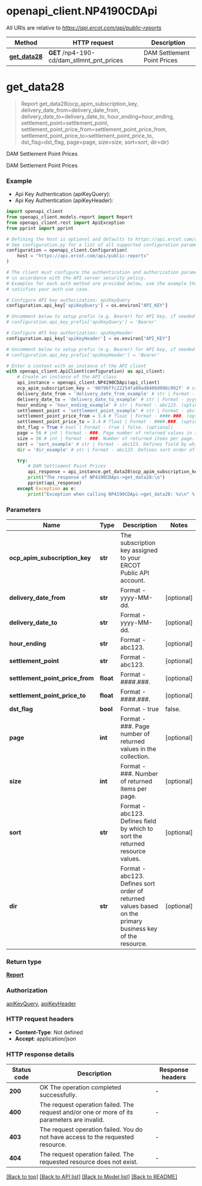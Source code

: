 # openapi_client.NP4190CDApi

All URIs are relative to *https://api.ercot.com/api/public-reports*

Method | HTTP request | Description
------------- | ------------- | -------------
[**get_data28**](NP4190CDApi.md#get_data28) | **GET** /np4-190-cd/dam_stlmnt_pnt_prices | DAM Settlement Point Prices


# **get_data28**
> Report get_data28(ocp_apim_subscription_key, delivery_date_from=delivery_date_from, delivery_date_to=delivery_date_to, hour_ending=hour_ending, settlement_point=settlement_point, settlement_point_price_from=settlement_point_price_from, settlement_point_price_to=settlement_point_price_to, dst_flag=dst_flag, page=page, size=size, sort=sort, dir=dir)

DAM Settlement Point Prices

DAM Settlement Point Prices

### Example

* Api Key Authentication (apiKeyQuery):
* Api Key Authentication (apiKeyHeader):

```python
import openapi_client
from openapi_client.models.report import Report
from openapi_client.rest import ApiException
from pprint import pprint

# Defining the host is optional and defaults to https://api.ercot.com/api/public-reports
# See configuration.py for a list of all supported configuration parameters.
configuration = openapi_client.Configuration(
    host = "https://api.ercot.com/api/public-reports"
)

# The client must configure the authentication and authorization parameters
# in accordance with the API server security policy.
# Examples for each auth method are provided below, use the example that
# satisfies your auth use case.

# Configure API key authorization: apiKeyQuery
configuration.api_key['apiKeyQuery'] = os.environ["API_KEY"]

# Uncomment below to setup prefix (e.g. Bearer) for API key, if needed
# configuration.api_key_prefix['apiKeyQuery'] = 'Bearer'

# Configure API key authorization: apiKeyHeader
configuration.api_key['apiKeyHeader'] = os.environ["API_KEY"]

# Uncomment below to setup prefix (e.g. Bearer) for API key, if needed
# configuration.api_key_prefix['apiKeyHeader'] = 'Bearer'

# Enter a context with an instance of the API client
with openapi_client.ApiClient(configuration) as api_client:
    # Create an instance of the API class
    api_instance = openapi_client.NP4190CDApi(api_client)
    ocp_apim_subscription_key = '90796ffc22254fa89ad8400d996c992f' # str | The subscription key assigned to your ERCOT Public API account.
    delivery_date_from = 'delivery_date_from_example' # str | Format - yyyy-MM-dd. (optional)
    delivery_date_to = 'delivery_date_to_example' # str | Format - yyyy-MM-dd. (optional)
    hour_ending = 'hour_ending_example' # str | Format - abc123. (optional)
    settlement_point = 'settlement_point_example' # str | Format - abc123. (optional)
    settlement_point_price_from = 3.4 # float | Format - ####.###. (optional)
    settlement_point_price_to = 3.4 # float | Format - ####.###. (optional)
    dst_flag = True # bool | Format - true | false. (optional)
    page = 56 # int | Format - ###. Page number of returned values in the collection. (optional)
    size = 56 # int | Format - ###. Number of returned items per page. (optional)
    sort = 'sort_example' # str | Format - abc123. Defines field by which to sort the returned resource values. (optional)
    dir = 'dir_example' # str | Format - abc123. Defines sort order of returned values based on the primary business key of the resource. (optional)

    try:
        # DAM Settlement Point Prices
        api_response = api_instance.get_data28(ocp_apim_subscription_key, delivery_date_from=delivery_date_from, delivery_date_to=delivery_date_to, hour_ending=hour_ending, settlement_point=settlement_point, settlement_point_price_from=settlement_point_price_from, settlement_point_price_to=settlement_point_price_to, dst_flag=dst_flag, page=page, size=size, sort=sort, dir=dir)
        print("The response of NP4190CDApi->get_data28:\n")
        pprint(api_response)
    except Exception as e:
        print("Exception when calling NP4190CDApi->get_data28: %s\n" % e)
```



### Parameters


Name | Type | Description  | Notes
------------- | ------------- | ------------- | -------------
 **ocp_apim_subscription_key** | **str**| The subscription key assigned to your ERCOT Public API account. | 
 **delivery_date_from** | **str**| Format - yyyy-MM-dd. | [optional] 
 **delivery_date_to** | **str**| Format - yyyy-MM-dd. | [optional] 
 **hour_ending** | **str**| Format - abc123. | [optional] 
 **settlement_point** | **str**| Format - abc123. | [optional] 
 **settlement_point_price_from** | **float**| Format - ####.###. | [optional] 
 **settlement_point_price_to** | **float**| Format - ####.###. | [optional] 
 **dst_flag** | **bool**| Format - true | false. | [optional] 
 **page** | **int**| Format - ###. Page number of returned values in the collection. | [optional] 
 **size** | **int**| Format - ###. Number of returned items per page. | [optional] 
 **sort** | **str**| Format - abc123. Defines field by which to sort the returned resource values. | [optional] 
 **dir** | **str**| Format - abc123. Defines sort order of returned values based on the primary business key of the resource. | [optional] 

### Return type

[**Report**](Report.md)

### Authorization

[apiKeyQuery](../README.md#apiKeyQuery), [apiKeyHeader](../README.md#apiKeyHeader)

### HTTP request headers

 - **Content-Type**: Not defined
 - **Accept**: application/json

### HTTP response details

| Status code | Description | Response headers |
|-------------|-------------|------------------|
**200** | OK The operation completed successfully. |  -  |
**400** | The request operation failed. The request and/or one or more of its parameters are invalid. |  -  |
**403** | The request operation failed. You do not have access to the requested resource. |  -  |
**404** | The request operation failed. The requested resource does not exist. |  -  |

[[Back to top]](#) [[Back to API list]](../README.md#documentation-for-api-endpoints) [[Back to Model list]](../README.md#documentation-for-models) [[Back to README]](../README.md)

